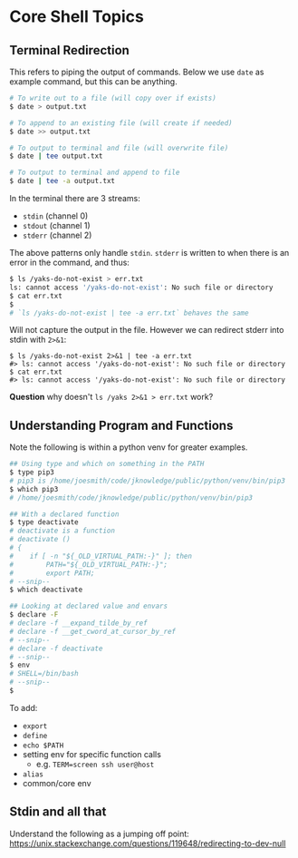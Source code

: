 # Core Shell Topics

## Terminal Redirection

This refers to piping the output of commands.
Below we use `date` as example command, but this can be anything.

```sh
# To write out to a file (will copy over if exists)
$ date > output.txt

# To append to an existing file (will create if needed)
$ date >> output.txt

# To output to terminal and file (will overwrite file)
$ date | tee output.txt

# To output to terminal and append to file
$ date | tee -a output.txt
```

In the terminal there are 3 streams: 

* `stdin` (channel 0)
* `stdout` (channel 1)
* `stderr` (channel 2)

The above patterns only handle `stdin`. `stderr` is written to when
there is an error in the command, and thus:

```sh
$ ls /yaks-do-not-exist > err.txt
ls: cannot access '/yaks-do-not-exist': No such file or directory
$ cat err.txt
$
# `ls /yaks-do-not-exist | tee -a err.txt` behaves the same
```

Will not capture the output in the file.
However we can redirect stderr into stdin with `2>&1`:

```
$ ls /yaks-do-not-exist 2>&1 | tee -a err.txt
#> ls: cannot access '/yaks-do-not-exist': No such file or directory
$ cat err.txt
#> ls: cannot access '/yaks-do-not-exist': No such file or directory
```

**Question** why doesn't `ls /yaks 2>&1 > err.txt` work?


## Understanding Program and Functions

Note the following is within a python venv for greater examples.

```sh
## Using type and which on something in the PATH
$ type pip3
# pip3 is /home/joesmith/code/jknowledge/public/python/venv/bin/pip3
$ which pip3
# /home/joesmith/code/jknowledge/public/python/venv/bin/pip3

## With a declared function
$ type deactivate
# deactivate is a function
# deactivate ()
# {
#    if [ -n "${_OLD_VIRTUAL_PATH:-}" ]; then
#        PATH="${_OLD_VIRTUAL_PATH:-}";
#        export PATH;
# --snip--
$ which deactivate

## Looking at declared value and envars
$ declare -F
# declare -f __expand_tilde_by_ref
# declare -f __get_cword_at_cursor_by_ref
# --snip--
# declare -f deactivate
# --snip--
$ env
# SHELL=/bin/bash
# --snip--
$
```

To add:

* `export`
* `define`
* `echo $PATH`
* setting env for specific function calls
    * e.g. `TERM=screen ssh user@host`
* `alias`
* common/core env

## Stdin and all that

Understand the following as a jumping off point: <https://unix.stackexchange.com/questions/119648/redirecting-to-dev-null>

